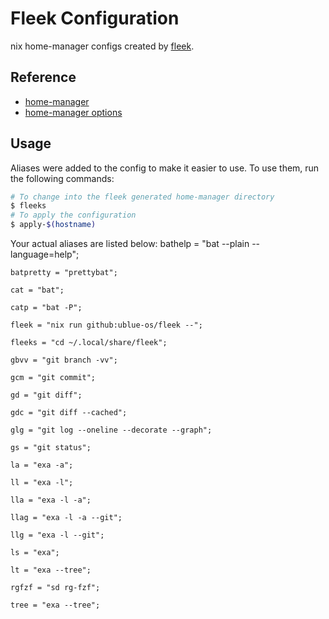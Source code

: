 # Fleek Configuration

nix home-manager configs created by [fleek](https://github.com/ublue-os/fleek).

## Reference

- [home-manager](https://nix-community.github.io/home-manager/)
- [home-manager options](https://nix-community.github.io/home-manager/options.html)

## Usage

Aliases were added to the config to make it easier to use. To use them, run the following commands:

```bash
# To change into the fleek generated home-manager directory
$ fleeks
# To apply the configuration
$ apply-$(hostname)
```

Your actual aliases are listed below:
    bathelp = "bat --plain --language=help";

    batpretty = "prettybat";

    cat = "bat";

    catp = "bat -P";

    fleek = "nix run github:ublue-os/fleek --";

    fleeks = "cd ~/.local/share/fleek";

    gbvv = "git branch -vv";

    gcm = "git commit";

    gd = "git diff";

    gdc = "git diff --cached";

    glg = "git log --oneline --decorate --graph";

    gs = "git status";

    la = "exa -a";

    ll = "exa -l";

    lla = "exa -l -a";

    llag = "exa -l -a --git";

    llg = "exa -l --git";

    ls = "exa";

    lt = "exa --tree";

    rgfzf = "sd rg-fzf";

    tree = "exa --tree";
